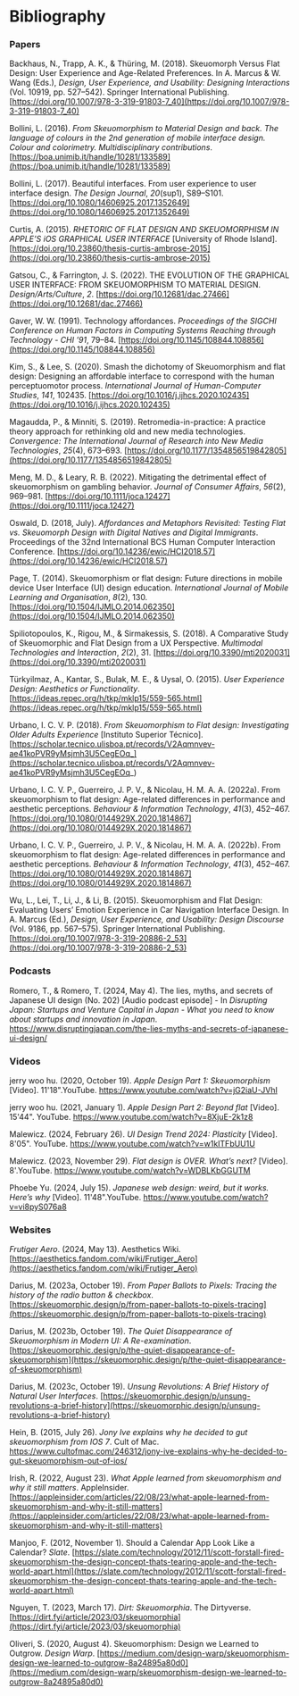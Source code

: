 # Bibliography

### Papers
Backhaus, N., Trapp, A. K., & Thüring, M. (2018). Skeuomorph Versus Flat Design: User Experience and Age-Related Preferences. In A. Marcus & W. Wang (Eds.), _Design, User Experience, and Usability: Designing Interactions_ (Vol. 10919, pp. 527–542). Springer International Publishing. [https://doi.org/10.1007/978-3-319-91803-7_40](https://doi.org/10.1007/978-3-319-91803-7_40)

Bollini, L. (2016). _From Skeuomorphism to Material Design and back. The language of colours in the 2nd generation of mobile interface design._ _Colour and colorimetry. Multidisciplinary contributions_.[https://boa.unimib.it/handle/10281/133589](https://boa.unimib.it/handle/10281/133589)

Bollini, L. (2017). Beautiful interfaces. From user experience to user interface design. _The Design Journal_, _20_(sup1), S89–S101.[https://doi.org/10.1080/14606925.2017.1352649](https://doi.org/10.1080/14606925.2017.1352649)

Curtis, A. (2015). _RHETORIC OF FLAT DESIGN AND SKEUOMORPHISM IN APPLE’S iOS GRAPHICAL USER INTERFACE_ [University of Rhode Island]. [https://doi.org/10.23860/thesis-curtis-ambrose-2015](https://doi.org/10.23860/thesis-curtis-ambrose-2015)

Gatsou, C., & Farrington, J. S. (2022). THE EVOLUTION OF THE GRAPHICAL USER INTERFACE: FROM SKEUOMORPHISM TO MATERIAL DESIGN. _Design/Arts/Culture_, _2_. [https://doi.org/10.12681/dac.27466](https://doi.org/10.12681/dac.27466)

Gaver, W. W. (1991). Technology affordances. _Proceedings of the SIGCHI Conference on Human Factors in Computing Systems Reaching through Technology - CHI ’91_, 79–84. [https://doi.org/10.1145/108844.108856](https://doi.org/10.1145/108844.108856)

Kim, S., & Lee, S. (2020). Smash the dichotomy of Skeuomorphism and flat design: Designing an affordable interface to correspond with the human perceptuomotor process. _International Journal of Human-Computer Studies_, _141_, 102435. [https://doi.org/10.1016/j.ijhcs.2020.102435](https://doi.org/10.1016/j.ijhcs.2020.102435)

Magaudda, P., & Minniti, S. (2019). Retromedia-in-practice: A practice theory approach for rethinking old and new media technologies. _Convergence: The International Journal of Research into New Media Technologies_, _25_(4), 673–693. [https://doi.org/10.1177/1354856519842805](https://doi.org/10.1177/1354856519842805)

Meng, M. D., & Leary, R. B. (2022). Mitigating the detrimental effect of skeuomorphism on gambling behavior. _Journal of Consumer Affairs_, _56_(2), 969–981. [https://doi.org/10.1111/joca.12427](https://doi.org/10.1111/joca.12427)

Oswald, D. (2018, July). _Affordances and Metaphors Revisited: Testing Flat vs. Skeuomorph Design with Digital Natives and Digital Immigrants_. Proceedings of the 32nd International BCS Human Computer Interaction Conference. [https://doi.org/10.14236/ewic/HCI2018.57](https://doi.org/10.14236/ewic/HCI2018.57)

Page, T. (2014). Skeuomorphism or flat design: Future directions in mobile device User Interface (UI) design education. _International Journal of Mobile Learning and Organisation_, _8_(2), 130. [https://doi.org/10.1504/IJMLO.2014.062350](https://doi.org/10.1504/IJMLO.2014.062350)

Spiliotopoulos, K., Rigou, M., & Sirmakessis, S. (2018). A Comparative Study of Skeuomorphic and Flat Design from a UX Perspective. _Multimodal Technologies and Interaction_, _2_(2), 31. [https://doi.org/10.3390/mti2020031](https://doi.org/10.3390/mti2020031)

Türkyilmaz, A., Kantar, S., Bulak, M. E., & Uysal, O. (2015). _User Experience Design: Aesthetics or Functionality_. [https://ideas.repec.org/h/tkp/mklp15/559-565.html](https://ideas.repec.org/h/tkp/mklp15/559-565.html)

Urbano, I. C. V. P. (2018). _From Skeuomorphism to Flat design: Investigating Older Adults Experience_ [Instituto Superior Técnico]. [https://scholar.tecnico.ulisboa.pt/records/V2Aqmnvev-ae41koPVR9yMsjmh3U5CegEOq_](https://scholar.tecnico.ulisboa.pt/records/V2Aqmnvev-ae41koPVR9yMsjmh3U5CegEOq_)

Urbano, I. C. V. P., Guerreiro, J. P. V., & Nicolau, H. M. A. A. (2022a). From skeuomorphism to flat design: Age-related differences in performance and aesthetic perceptions. _Behaviour & Information Technology_, _41_(3), 452–467. [https://doi.org/10.1080/0144929X.2020.1814867](https://doi.org/10.1080/0144929X.2020.1814867)

Urbano, I. C. V. P., Guerreiro, J. P. V., & Nicolau, H. M. A. A. (2022b). From skeuomorphism to flat design: Age-related differences in performance and aesthetic perceptions. _Behaviour & Information Technology_, _41_(3), 452–467. [https://doi.org/10.1080/0144929X.2020.1814867](https://doi.org/10.1080/0144929X.2020.1814867)

Wu, L., Lei, T., Li, J., & Li, B. (2015). Skeuomorphism and Flat Design: Evaluating Users’ Emotion Experience in Car Navigation Interface Design. In A. Marcus (Ed.), _Design, User Experience, and Usability: Design Discourse_ (Vol. 9186, pp. 567–575). Springer International Publishing. [https://doi.org/10.1007/978-3-319-20886-2_53](https://doi.org/10.1007/978-3-319-20886-2_53)

### Podcasts
Romero, T., & Romero, T. (2024, May 4). The lies, myths, and secrets of Japanese UI design (No. 202) [Audio podcast episode] - In _Disrupting Japan: Startups and Venture Capital in Japan - What you need to know about startups and innovation in Japan_. https://www.disruptingjapan.com/the-lies-myths-and-secrets-of-japanese-ui-design/

### Videos
jerry woo hu. (2020, October 19). _Apple Design Part 1: Skeuomorphism_ [Video]. 11'18".YouTube. https://www.youtube.com/watch?v=jG2iaU-JVhI

jerry woo hu. (2021, January 1). _Apple Design Part 2: Beyond flat_ [Video]. 15'44". YouTube. https://www.youtube.com/watch?v=8XjuE-2k1z8

Malewicz. (2024, February 26). _UI Design Trend 2024: Plasticity_ [Video]. 8'05". YouTube. https://www.youtube.com/watch?v=w1kITFbUU1U

Malewicz. (2023, November 29). _Flat design is OVER. What’s next?_ [Video]. 8'.YouTube. https://www.youtube.com/watch?v=WDBLKbGGUTM

Phoebe Yu. (2024, July 15). _Japanese web design: weird, but it works. Here’s why_ [Video]. 11'48".YouTube. https://www.youtube.com/watch?v=vi8pyS076a8

### Websites
_Frutiger Aero_. (2024, May 13). Aesthetics Wiki. [https://aesthetics.fandom.com/wiki/Frutiger_Aero](https://aesthetics.fandom.com/wiki/Frutiger_Aero)

Darius, M. (2023a, October 19). _From Paper Ballots to Pixels: Tracing the history of the radio button & checkbox_. [https://skeuomorphic.design/p/from-paper-ballots-to-pixels-tracing](https://skeuomorphic.design/p/from-paper-ballots-to-pixels-tracing)

Darius, M. (2023b, October 19). _The Quiet Disappearance of Skeuomorphism in Modern UI: A Re-examination_. [https://skeuomorphic.design/p/the-quiet-disappearance-of-skeuomorphism](https://skeuomorphic.design/p/the-quiet-disappearance-of-skeuomorphism)

Darius, M. (2023c, October 19). _Unsung Revolutions: A Brief History of Natural User Interfaces_. [https://skeuomorphic.design/p/unsung-revolutions-a-brief-history](https://skeuomorphic.design/p/unsung-revolutions-a-brief-history)

Hein, B. (2015, July 26). _Jony Ive explains why he decided to gut skeuomorphism from IOS 7_. Cult of Mac. https://www.cultofmac.com/246312/jony-ive-explains-why-he-decided-to-gut-skeuomorphism-out-of-ios/

Irish, R. (2022, August 23). _What Apple learned from skeuomorphism and why it still matters_. AppleInsider. [https://appleinsider.com/articles/22/08/23/what-apple-learned-from-skeuomorphism-and-why-it-still-matters](https://appleinsider.com/articles/22/08/23/what-apple-learned-from-skeuomorphism-and-why-it-still-matters)

Manjoo, F. (2012, November 1). Should a Calendar App Look Like a Calendar? _Slate_. [https://slate.com/technology/2012/11/scott-forstall-fired-skeuomorphism-the-design-concept-thats-tearing-apple-and-the-tech-world-apart.html](https://slate.com/technology/2012/11/scott-forstall-fired-skeuomorphism-the-design-concept-thats-tearing-apple-and-the-tech-world-apart.html)

Nguyen, T. (2023, March 17). _Dirt: Skeuomorphia_. The Dirtyverse. [https://dirt.fyi/article/2023/03/skeuomorphia](https://dirt.fyi/article/2023/03/skeuomorphia)

Oliveri, S. (2020, August 4). Skeuomorphism: Design we Learned to Outgrow. _Design Warp_. [https://medium.com/design-warp/skeuomorphism-design-we-learned-to-outgrow-8a24895a80d0](https://medium.com/design-warp/skeuomorphism-design-we-learned-to-outgrow-8a24895a80d0)
